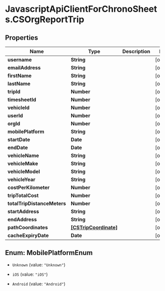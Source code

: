 # JavascriptApiClientForChronoSheets.CSOrgReportTrip

## Properties
Name | Type | Description | Notes
------------ | ------------- | ------------- | -------------
**username** | **String** |  | [optional] 
**emailAddress** | **String** |  | [optional] 
**firstName** | **String** |  | [optional] 
**lastName** | **String** |  | [optional] 
**tripId** | **Number** |  | [optional] 
**timesheetId** | **Number** |  | [optional] 
**vehicleId** | **Number** |  | [optional] 
**userId** | **Number** |  | [optional] 
**orgId** | **Number** |  | [optional] 
**mobilePlatform** | **String** |  | [optional] 
**startDate** | **Date** |  | [optional] 
**endDate** | **Date** |  | [optional] 
**vehicleName** | **String** |  | [optional] 
**vehicleMake** | **String** |  | [optional] 
**vehicleModel** | **String** |  | [optional] 
**vehicleYear** | **String** |  | [optional] 
**costPerKilometer** | **Number** |  | [optional] 
**tripTotalCost** | **Number** |  | [optional] 
**totalTripDistanceMeters** | **Number** |  | [optional] 
**startAddress** | **String** |  | [optional] 
**endAddress** | **String** |  | [optional] 
**pathCoordinates** | [**[CSTripCoordinate]**](CSTripCoordinate.md) |  | [optional] 
**cacheExpiryDate** | **Date** |  | [optional] 


<a name="MobilePlatformEnum"></a>
## Enum: MobilePlatformEnum


* `Unknown` (value: `"Unknown"`)

* `iOS` (value: `"iOS"`)

* `Android` (value: `"Android"`)




